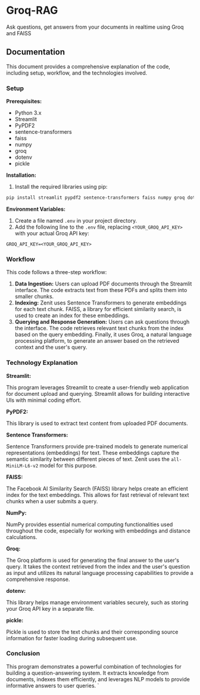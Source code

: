 # Groq-RAG
Ask questions, get answers from your documents in realtime using Groq and FAISS
## Documentation

This document provides a comprehensive explanation of the code, including setup, workflow, and the technologies involved.

### Setup

**Prerequisites:**

* Python 3.x
* Streamlit
* PyPDF2
* sentence-transformers
* faiss
* numpy
* groq
* dotenv
* pickle

**Installation:**

1. Install the required libraries using pip:

```bash
pip install streamlit pypdf2 sentence-transformers faiss numpy groq dotenv pickle
```

**Environment Variables:**

1. Create a file named `.env` in your project directory.
2. Add the following line to the `.env` file, replacing `<YOUR_GROQ_API_KEY>` with your actual Groq API key:

```
GROQ_API_KEY=<YOUR_GROQ_API_KEY>
```

### Workflow

This code follows a three-step workflow:

1. **Data Ingestion:** Users can upload PDF documents through the Streamlit interface. The code extracts text from these PDFs and splits them into smaller chunks.
2. **Indexing:** Zenit uses Sentence Transformers to generate embeddings for each text chunk. FAISS, a library for efficient similarity search, is used to create an index for these embeddings.
3. **Querying and Response Generation:** Users can ask questions through the interface. The code retrieves relevant text chunks from the index based on the query embedding. Finally, it uses Groq, a natural language processing platform, to generate an answer based on the retrieved context and the user's query.

### Technology Explanation

**Streamlit:**

This program leverages Streamlit to create a user-friendly web application for document upload and querying. Streamlit allows for building interactive UIs with minimal coding effort.

**PyPDF2:**

This library is used to extract text content from uploaded PDF documents.

**Sentence Transformers:**

Sentence Transformers provide pre-trained models to generate numerical representations (embeddings) for text. These embeddings capture the semantic similarity between different pieces of text. Zenit uses the `all-MiniLM-L6-v2` model for this purpose.

**FAISS:**

The Facebook AI Similarity Search (FAISS) library helps create an efficient index for the text embeddings. This allows for fast retrieval of relevant text chunks when a user submits a query.

**NumPy:**

NumPy provides essential numerical computing functionalities used throughout the code, especially for working with embeddings and distance calculations.

**Groq:**

The Groq platform is used for generating the final answer to the user's query. It takes the context retrieved from the index and the user's question as input and utilizes its natural language processing capabilities to provide a comprehensive response.

**dotenv:**

This library helps manage environment variables securely, such as storing your Groq API key in a separate file.

**pickle:**

Pickle is used to store the text chunks and their corresponding source information for faster loading during subsequent use.

### Conclusion

This program demonstrates a powerful combination of technologies for building a question-answering system. It extracts knowledge from documents, indexes them efficiently, and leverages NLP models to provide informative answers to user queries. `
